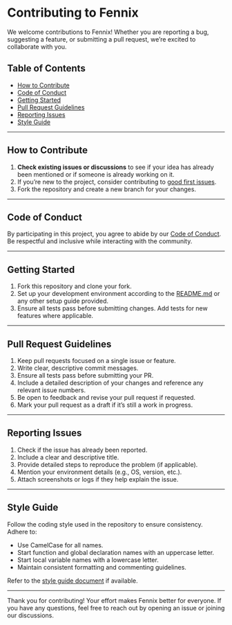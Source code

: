 # Contributing to Fennix

We welcome contributions to Fennix! Whether you are reporting a bug, suggesting a feature, or submitting a pull request, we’re excited to collaborate with you.

## Table of Contents
- [How to Contribute](#how-to-contribute)
- [Code of Conduct](#code-of-conduct)
- [Getting Started](#getting-started)
- [Pull Request Guidelines](#pull-request-guidelines)
- [Reporting Issues](#reporting-issues)
- [Style Guide](#style-guide)

---

## How to Contribute

1. **Check existing issues or discussions** to see if your idea has already been mentioned or if someone is already working on it.
2. If you’re new to the project, consider contributing to [good first issues](https://github.com/EnderIce2/Fennix/issues?q=is%3Aissue+is%3Aopen+label%3A%22good+first+issue%22).
3. Fork the repository and create a new branch for your changes.

---

## Code of Conduct

By participating in this project, you agree to abide by our [Code of Conduct](CODE_OF_CONDUCT.md). Be respectful and inclusive while interacting with the community.

---

## Getting Started

1. Fork this repository and clone your fork.
2. Set up your development environment according to the [README.md](README.md) or any other setup guide provided.
3. Ensure all tests pass before submitting changes. Add tests for new features where applicable.

---

## Pull Request Guidelines

1. Keep pull requests focused on a single issue or feature.
2. Write clear, descriptive commit messages.
3. Ensure all tests pass before submitting your PR.
4. Include a detailed description of your changes and reference any relevant issue numbers.
5. Be open to feedback and revise your pull request if requested.
6. Mark your pull request as a draft if it’s still a work in progress.

---

## Reporting Issues

1. Check if the issue has already been reported.
2. Include a clear and descriptive title.
3. Provide detailed steps to reproduce the problem (if applicable).
4. Mention your environment details (e.g., OS, version, etc.).
5. Attach screenshots or logs if they help explain the issue.

---

## Style Guide

Follow the coding style used in the repository to ensure consistency. Adhere to:
- Use CamelCase for all names.
- Start function and global declaration names with an uppercase letter.
- Start local variable names with a lowercase letter.
- Maintain consistent formatting and commenting guidelines.

Refer to the [style guide document](STYLE_GUIDE.md) if available.

---

Thank you for contributing! Your effort makes Fennix better for everyone. If you have any questions, feel free to reach out by opening an issue or joining our discussions.
